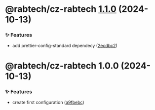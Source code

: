 # @rabtech/cz-rabtech [1.1.0](https://gitlab.com/rabtech/kick-reserve-libraries/npm-packages/compare/@rabtech/cz-rabtech@1.0.0...@rabtech/cz-rabtech@1.1.0) (2024-10-13)


### ✨ Features

* add prettier-config-standard dependecy ([2ecdbc2](https://gitlab.com/rabtech/kick-reserve-libraries/npm-packages/commit/2ecdbc2661a1cd8440a8a71b2f90ee5b12eeeb4a))

# @rabtech/cz-rabtech 1.0.0 (2024-10-13)

### ✨ Features

-   create first configuration ([a9fbebc](https://gitlab.com/rabtech/kick-reserve-libraries/npm-packages/commit/a9fbebc55ec0d2c381706a93a3356e9625b794e9))
